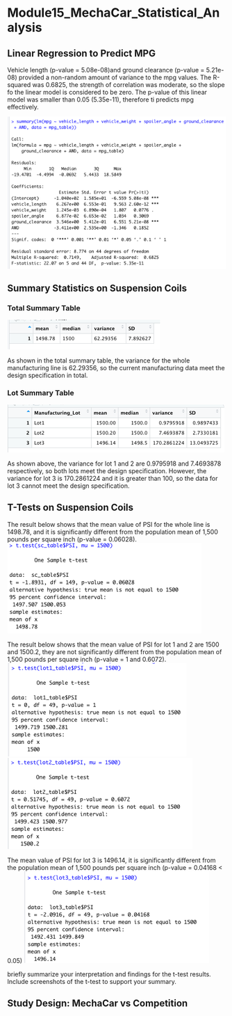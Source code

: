 # Module15_MechaCar_Statistical_Analysis

## Linear Regression to Predict MPG

Vehicle length (p-value = 5.08e-08)and ground clearance (p-value = 5.21e-08) provided a non-random amount of variance to the mpg values. 
The R-squared was 0.6825, the strength of correlation was moderate, so the slope fo the linear model is considered to be zero. 
 The p-value of this linear model was smaller than 0.05 (5.35e-11), therefore ti predicts mpg effectively.

![d1](/image/d1.png)

## Summary Statistics on Suspension Coils

### Total Summary Table
![total_summary](/image/total_summary.png)

As shown in the total summary table, the variance for the whole manufacturing line  is 62.29356, so the current manufacturing data meet the design specification in total.
 
 ### Lot Summary Table
 ![lot_summary](/image/lot_summary.png)

As shown above, the variance for lot 1 and 2 are 0.9795918 and 7.4693878 respectively, so both lots meet the design specification. However, the variance for lot 3 is 170.2861224 and it is greater than 100, so the data for lot 3 cannot meet the design specification.


## T-Tests on Suspension Coils

The result below shows that the mean value of PSI for the whole line is 1498.78, and it is significantly different from the population mean of 1,500 pounds per square inch (p-value = 0.06028).
  ![d3](/image/d3.png)
 
The result below shows that the mean value of PSI for lot 1 and 2 are 1500 and 1500.2, they are not significantly different from the population mean of 1,500 pounds per square inch (p-value = 1 and 0.6072). 
  ![d3_1](/image/d3_1.png)
  ![d3_2](/image/d3_2.png)
 
 The mean value of PSI for lot 3 is 1496.14, it is significantly different from the population mean of 1,500 pounds per square inch (p-value = 0.04168 < 0.05)
  ![d3_3](/image/d3_3.png)
 
briefly summarize your interpretation and findings for the t-test results. Include screenshots of the t-test to support your summary.

## Study Design: MechaCar vs Competition


